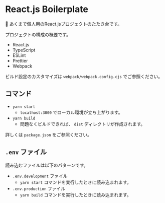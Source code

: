 # React.js Boilerplate

🚧 あくまで個人用のReact.jsプロジェクトのたたき台です。

プロジェクトの構成の概要です。

- React.js
- TypeScript
- ESLint
- Prettier
- Webpack

ビルド設定のカスタマイズは `webpack/webpack.config.cjs` でご参照ください。

## コマンド

- `yarn start`
  - `localhost:3000` でローカル環境が立ち上がります。
- `yarn build`
  - 問題なくビルドできれば、 `dist` ディレクトリが作成されます。

詳しくは `package.json` をご参照ください。

## `.env` ファイル

読み込むファイルは以下のパターンです。

- `.env.development` ファイル
  - `yarn start` コマンドを実行したときに読み込まれます。
- `.env.production` ファイル
  - `yarn build` コマンドを実行したときに読み込まれます。
